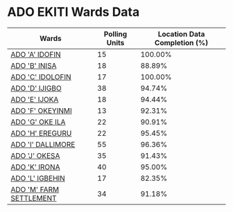 
# ADO EKITI Wards Data

| Wards | Polling Units | Location Data Completion (%) |
| ---- | ----- | ------- |
| [ADO 'A'  IDOFIN](./wards/2798-ado-'a'-idofin) | 15 | 100.00% |
| [ADO 'B'  INISA](./wards/2799-ado-'b'-inisa) | 18 | 88.89% |
| [ADO 'C'  IDOLOFIN](./wards/2800-ado-'c'-idolofin) | 17 | 100.00% |
| [ADO 'D' IJIGBO](./wards/2801-ado-'d'-ijigbo) | 38 | 94.74% |
| [ADO 'E' IJOKA](./wards/2802-ado-'e'-ijoka) | 18 | 94.44% |
| [ADO 'F' OKEYINMI](./wards/2803-ado-'f'-okeyinmi) | 13 | 92.31% |
| [ADO 'G' OKE ILA](./wards/2804-ado-'g'-oke-ila) | 22 | 90.91% |
| [ADO 'H' EREGURU](./wards/2805-ado-'h'-ereguru) | 22 | 95.45% |
| [ADO 'I' DALLIMORE](./wards/2806-ado-'i'-dallimore) | 55 | 96.36% |
| [ADO 'J' OKESA](./wards/2807-ado-'j'-okesa) | 35 | 91.43% |
| [ADO 'K' IRONA](./wards/2808-ado-'k'-irona) | 40 | 95.00% |
| [ADO 'L' IGBEHIN](./wards/2809-ado-'l'-igbehin) | 17 | 82.35% |
| [ADO 'M' FARM SETTLEMENT](./wards/2810-ado-'m'-farm-settlement) | 34 | 91.18% |




